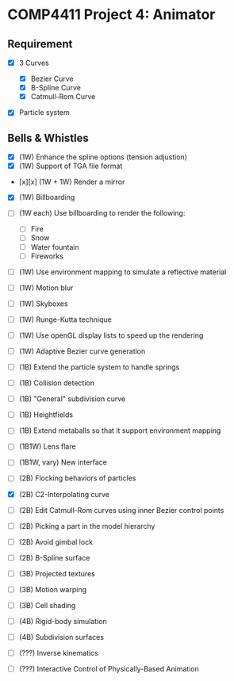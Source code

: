 # COMP4411 Project 4: Animator



## Requirement

- [x] 3 Curves
  - [x] Bezier Curve
  - [x] B-Spline Curve
  - [x] Catmull-Rom Curve
- [x] Particle system



## Bells & Whistles

- [x] (1W) Enhance the spline options (tension adjustion)
- [x] (1W) Support of TGA file format
- [x][x] (1W + 1W) Render a mirror
- [x] (1W) Billboarding
- [ ] (1W each) Use billboarding to render the following:
  - [ ] Fire
  - [ ] Snow
  - [ ] Water fountain
  - [ ] Fireworks
- [ ] (1W) Use environment mapping to simulate a reflective material
- [ ] (1W) Motion blur
- [ ] (1W) Skyboxes
- [ ] (1W) Runge-Kutta technique
- [ ] (1W) Use openGL display lists to speed up the rendering
- [ ] (1W) Adaptive Bezier curve generation
- [ ] (1B) Extend the particle system to handle springs
- [ ] (1B) Collision detection
- [ ] (1B) "General" subdivision curve
- [ ] (1B) Heightfields
- [ ] (1B) Extend metaballs so that it support environment mapping
- [ ] (1B1W) Lens flare
- [ ] (1B1W, vary) New interface
- [ ] (2B) Flocking behaviors of particles
- [x] (2B) C2-Interpolating curve
- [ ] (2B) Edit Catmull-Rom curves using inner Bezier control points
- [ ] (2B) Picking a part in the model hierarchy
- [ ] (2B) Avoid gimbal lock
- [ ] (2B) B-Spline surface
- [ ] (3B) Projected textures
- [ ] (3B) Motion warping
- [ ] (3B) Cell shading
- [ ] (4B) Rigid-body simulation
- [ ] (4B) Subdivision surfaces
- [ ] (???) Inverse kinematics
- [ ] (???) Interactive Control of Physically-Based Animation



